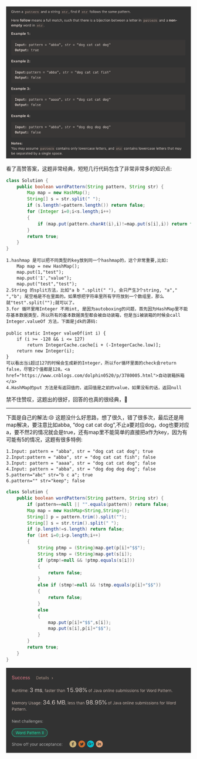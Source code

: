 ![GitHub Logo](/image/290.1.png)

看了高赞答案，这题非常经典，短短几行代码包含了非常非常多的知识点:

```java
class Solution {
    public boolean wordPattern(String pattern, String str) {
        Map map = new HashMap();
        String[] s = str.split(" ");   
        if (s.length!=pattern.length()) return false;
        for (Integer i=0;i<s.length;i++)
        {
            if (map.put(pattern.charAt(i),i)!=map.put(s[i],i)) return false;
        }
        return true;
    }
}
```

    1.hashmap 是可以把不同类型的key放到同一个hashmap的，这个非常重要,比如:
        Map map = new HashMap();
        map.put(1,"test");
        map.put('1',"value");
        map.put("test","test");
    2.String 的split方法，比如"a b ".split(" "), 会只产生3个string, "a"," ","b"; 尾空格是不在里面的。如果想把字符串里所有字符放到一个数组里，那么就"test".split("");就可以了。
    3.for 循环里用Integer 不用int, 是因为autoboxing的问题，首先因为HashMap里不能存基本数据类型，所以所有的基本数据类型都会被自动装箱，但是当i被装箱的时候会call Integer.valueOf 方法，下面是jdk的源码:

    public static Integer valueOf(int i) {
        if (i >= -128 && i <= 127)
            return IntegerCache.cache[i + (-IntegerCache.low)];
        return new Integer(i);
    }
    可以看出当i超过127的时候会生成新的Integer，所以for循环里面的check会return false，尽管2个值都是128。<a href="https://www.cnblogs.com/dolphin0520/p/3780005.html">自动装箱拆箱</a>
    4.HashMap的put 方法是有返回值的，返回值是之前的value，如果没有的话，返回null
禁不住赞叹，这题出的很好，回答的也真的很经典，🐂

------

下面是自己的解法:😢
这题没什么好思路，想了很久，错了很多次，最后还是用map解决，要注意比如abba, “dog cat cat dog”,不止a要对应dog，dog也要对应a，要不然2的情况就会是true，还有map里不能简单的直接把a作为key，因为有可能有5的情况，这题有很多特例:

    1.Input: pattern = "abba", str = "dog cat cat dog"; true
    2.Input:pattern = "abba", str = "dog cat cat fish"; false
    3.Input: pattern = "aaaa", str = "dog cat cat dog"; false
    4.Input: pattern = "abba", str = "dog dog dog dog"; false    
    5.pattern="abc" str="b c a"; true
    6.pattern="" str="keep"; false

```java
class Solution {
    public boolean wordPattern(String pattern, String str) {
        if (pattern==null || "".equals(pattern)) return false;
        Map map = new HashMap<String,String>();
        String[] p = pattern.trim().split("");
        String[] s = str.trim().split(" ");        
        if (p.length!=s.length) return false;
        for (int i=0;i<p.length;i++)
        {
            String ptmp = (String)map.get(p[i]+"$$");
            String stmp = (String)map.get(s[i]);
            if (ptmp!=null && !ptmp.equals(s[i]))
            {
                return false;
            }            
            else if (stmp!=null && !stmp.equals(p[i]+"$$"))
            {
                return false;
            }
            else
            {
                map.put(p[i]+"$$",s[i]);
                map.put(s[i],p[i]+"$$");
            }
        }
        return true;        
    }
}
```

![GitHub Logo](/image/290.2.png)